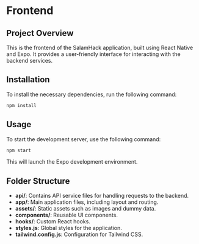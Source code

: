 # Frontend

## Project Overview
This is the frontend of the SalamHack application, built using React Native and Expo. It provides a user-friendly interface for interacting with the backend services.

## Installation
To install the necessary dependencies, run the following command:

```bash
npm install
```

## Usage
To start the development server, use the following command:

```bash
npm start
```

This will launch the Expo development environment.

## Folder Structure
- **api/**: Contains API service files for handling requests to the backend.
- **app/**: Main application files, including layout and routing.
- **assets/**: Static assets such as images and dummy data.
- **components/**: Reusable UI components.
- **hooks/**: Custom React hooks.
- **styles.js**: Global styles for the application.
- **tailwind.config.js**: Configuration for Tailwind CSS.
